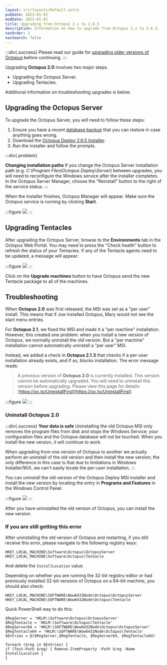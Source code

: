 ```yaml
---
layout: src/layouts/Default.astro
pubDate: 2023-01-01
modDate: 2023-01-01
title: Upgrading from Octopus 2.x to 2.6.5
description: Information on how to upgrade from Octopus 2.x to 2.6.5.
navOrder: 3
navSearch: false
---
```


:::div{.success}
Please read our guide for [upgrading older versions of Octopus](/docs/administration/upgrading/legacy) before continuing.
:::

Upgrading **Octopus 2.0** involves two major steps.

- Upgrading the Octopus Server.
- Upgrading Tentacles.

Additional information on troubleshooting upgrades is below.

## Upgrading the Octopus Server

To upgrade the Octopus Server, you will need to follow these steps:

1. Ensure you have a recent [database backup](/docs/administration/data/backup-and-restore) that you can restore in case anything goes wrong.
2. Download the [Octopus Deploy 2.6.5 Installer](https://yamldoc.liuyan.wang/downloads/2.6.5).
3. Run the installer and follow the prompts.

:::div{.problem}

**Changing installation paths**
If you change the Octopus Server installation path (e.g. *C:\Program Files\Octopus Deploy\Server*) between upgrades, you will need to reconfigure the Windows service after the installer completes. In the Octopus Server Manager, choose the "Reinstall" button to the right of the service status.
:::

When the installer finishes, Octopus Manager will appear. Make sure the Octopus service is running by clicking **Start**.

:::figure
![](/docs/administration/upgrading/legacy/images/3277991.png)
:::

## Upgrading Tentacles

After upgrading the Octopus Server, browse to the **Environments** tab in the Octopus Web Portal. You may need to press the "Check health" button to refresh the status of your Tentacles. If any of the Tentacle agents need to be updated, a message will appear:

:::figure
![](/docs/administration/upgrading/legacy/images/3277990.png)
:::

Click on the **Upgrade machines** button to have Octopus send the new Tentacle package to all of the machines.

## Troubleshooting

When **Octopus 2.0** was first released, the MSI was set as a "per user" install. This means that if Joe installed Octopus, Mary would not see the start menu entries.

For **Octopus 2.1**, we fixed the MSI and made it a "per machine" installation. However, this created one problem: when you install a new version of Octopus, we normally uninstall the old version. But a "per machine" installation cannot automatically uninstall a "per user" MSI.

Instead, we added a check in **Octopus 2.1.3** that checks if a per-user installation already exists, and if so, blocks installation. The error message reads:

> A previous version of **Octopus 2.0** is currently installed. This version cannot be automatically upgraded. You will need to uninstall this version before upgrading. Please view this page for details: [https://oc.to/UninstallFirst](https://oc.to/UninstallFirst)

:::figure
![](/docs/administration/upgrading/legacy/images/3278002.png)
:::

### Uninstall Octopus 2.0

:::div{.success}
**Your data is safe**
Uninstalling the old Octopus MSI only removes the program files from disk and stops the Windows Service; your configuration files and the Octopus database will not be touched. When you install the new version, it will continue to work.

When upgrading from one version of Octopus to another we actually perform an uninstall of the old version and then install the new version; the only difference in this case is that due to limitations in Windows Installer/WiX, we can't easily locate the per-user installation.
:::

You can uninstall the old version of the Octopus Deploy MSI installer and install the new version by locating the entry in **Programs and Features** in the Windows Control Panel:

:::figure
![](/docs/administration/upgrading/legacy/images/3278003.png)
:::

After you have uninstalled the old version of Octopus, you can install the new version.

### If you are still getting this error

After uninstalling the old version of Octopus and restarting, if you still receive this error, please navigate to the following registry keys:

```
HKEY_LOCAL_MACHINE\Software\Octopus\OctopusServer
HKEY_LOCAL_MACHINE\Software\Octopus\Tentacle
```

And delete the `InstallLocation` value.

Depending on whether you are running the 32-bit registry editor or had previously installed 32-bit versions of Octopus on a 64-bit machine, you should also check:

```
HKEY_LOCAL_MACHINE\SOFTWARE\Wow6432Node\Octopus\OctopusServer
HKEY_LOCAL_MACHINE\SOFTWARE\Wow6432Node\Octopus\Tentacle
```

Quick PowerShell way to do this:
```
$RegServer = 'HKLM:\Software\Octopus\OctopusServer'
$RegTentacle = 'HKLM:\Software\Octopus\Tentacle'
$RegServer64 = 'HKLM:\SOFTWARE\Wow6432Node\Octopus\OctopusServer'
$RegTentacle64 = 'HKLM:\SOFTWARE\Wow6432Node\Octopus\Tentacle'
$Entries = @($RegServer,$RegTentacle, $RegServer64, $RegTentacle64)

foreach ($reg in $Entries) {
if (Test-Path $reg) { Remove-ItemProperty -Path $reg -Name InstallLocation }
}
```
